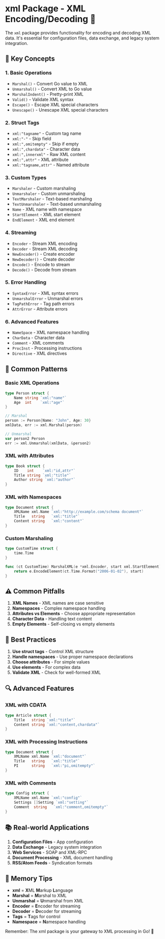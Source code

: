 # xml Package - XML Encoding/Decoding 📄

The `xml` package provides functionality for encoding and decoding XML data. It's essential for configuration files, data exchange, and legacy system integration.

## 🎯 Key Concepts

### 1. **Basic Operations**
- `Marshal()` - Convert Go value to XML
- `Unmarshal()` - Convert XML to Go value
- `MarshalIndent()` - Pretty-print XML
- `Valid()` - Validate XML syntax
- `Escape()` - Escape XML special characters
- `Unescape()` - Unescape XML special characters

### 2. **Struct Tags**
- `xml:"tagname"` - Custom tag name
- `xml:"-"` - Skip field
- `xml:",omitempty"` - Skip if empty
- `xml:",chardata"` - Character data
- `xml:",innerxml"` - Raw XML content
- `xml:",attr"` - XML attribute
- `xml:"tagname,attr"` - Named attribute

### 3. **Custom Types**
- `Marshaler` - Custom marshaling
- `Unmarshaler` - Custom unmarshaling
- `TextMarshaler` - Text-based marshaling
- `TextUnmarshaler` - Text-based unmarshaling
- `Name` - XML name with namespace
- `StartElement` - XML start element
- `EndElement` - XML end element

### 4. **Streaming**
- `Encoder` - Stream XML encoding
- `Decoder` - Stream XML decoding
- `NewEncoder()` - Create encoder
- `NewDecoder()` - Create decoder
- `Encode()` - Encode to stream
- `Decode()` - Decode from stream

### 5. **Error Handling**
- `SyntaxError` - XML syntax errors
- `UnmarshalError` - Unmarshal errors
- `TagPathError` - Tag path errors
- `AttrError` - Attribute errors

### 6. **Advanced Features**
- `NameSpace` - XML namespace handling
- `CharData` - Character data
- `Comment` - XML comments
- `ProcInst` - Processing instructions
- `Directive` - XML directives

## 🚀 Common Patterns

### Basic XML Operations
```go
type Person struct {
    Name string `xml:"name"`
    Age  int    `xml:"age"`
}

// Marshal
person := Person{Name: "John", Age: 30}
xmlData, err := xml.Marshal(person)

// Unmarshal
var person2 Person
err := xml.Unmarshal(xmlData, &person2)
```

### XML with Attributes
```go
type Book struct {
    ID    int    `xml:"id,attr"`
    Title string `xml:"title"`
    Author string `xml:"author"`
}
```

### XML with Namespaces
```go
type Document struct {
    XMLName xml.Name `xml:"http://example.com/schema document"`
    Title   string   `xml:"title"`
    Content string   `xml:"content"`
}
```

### Custom Marshaling
```go
type CustomTime struct {
    time.Time
}

func (ct CustomTime) MarshalXML(e *xml.Encoder, start xml.StartElement) error {
    return e.EncodeElement(ct.Time.Format("2006-01-02"), start)
}
```

## ⚠️ Common Pitfalls

1. **XML Names** - XML names are case sensitive
2. **Namespaces** - Complex namespace handling
3. **Attributes vs Elements** - Choose appropriate representation
4. **Character Data** - Handling text content
5. **Empty Elements** - Self-closing vs empty elements

## 🎯 Best Practices

1. **Use struct tags** - Control XML structure
2. **Handle namespaces** - Use proper namespace declarations
3. **Choose attributes** - For simple values
4. **Use elements** - For complex data
5. **Validate XML** - Check for well-formed XML

## 🔍 Advanced Features

### XML with CDATA
```go
type Article struct {
    Title   string `xml:"title"`
    Content string `xml:"content,chardata"`
}
```

### XML with Processing Instructions
```go
type Document struct {
    XMLName xml.Name `xml:"document"`
    Title   string   `xml:"title"`
    PI      string   `xml:"pi,omitempty"`
}
```

### XML with Comments
```go
type Config struct {
    XMLName xml.Name `xml:"config"`
    Settings []Setting `xml:"setting"`
    Comment  string   `xml:"comment,omitempty"`
}
```

## 📚 Real-world Applications

1. **Configuration Files** - App configuration
2. **Data Exchange** - Legacy system integration
3. **Web Services** - SOAP and XML-RPC
4. **Document Processing** - XML document handling
5. **RSS/Atom Feeds** - Syndication formats

## 🧠 Memory Tips

- **xml** = **X**ML **M**arkup **L**anguage
- **Marshal** = **M**arshal to XML
- **Unmarshal** = **U**nmarshal from XML
- **Encoder** = **E**ncoder for streaming
- **Decoder** = **D**ecoder for streaming
- **Tags** = **T**ags for control
- **Namespace** = **N**amespace handling

Remember: The xml package is your gateway to XML processing in Go! 🎯

